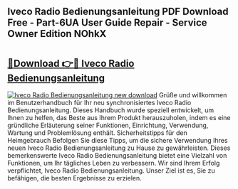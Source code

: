 ## Iveco Radio Bedienungsanleitung PDF Download Free - Part-6UA User Guide Repair - Service Owner Edition NOhkX

# <h2><a href="http://df1sty.blite.top/?on=Iveco+Radio+Bedienungsanleitung">🔗Download 👉🔴 Iveco Radio Bedienungsanleitung</a></h2>

[![Iveco Radio Bedienungsanleitung new download](https://i.imgur.com/lujVjoI.png)](http://df1sty.blite.top/?on=Iveco+Radio+Bedienungsanleitung)
Grüße und willkommen im Benutzerhandbuch für Ihr neu synchronisiertes Iveco Radio Bedienungsanleitung. Dieses Handbuch wurde speziell entwickelt, um Ihnen zu helfen, das Beste aus Ihrem Produkt herauszuholen, indem es eine gründliche Erläuterung seiner Funktionen, Einrichtung, Verwendung, Wartung und Problemlösung enthält. Sicherheitstipps für den Heimgebrauch Befolgen Sie diese Tipps, um die sichere Verwendung Ihres neuen Iveco Radio Bedienungsanleitung zu Hause zu gewährleisten. Dieses bemerkenswerte Iveco Radio Bedienungsanleitung bietet eine Vielzahl von Funktionen, um Ihr tägliches Leben zu verbessern. Wir sind Ihrem Erfolg verpflichtet, Iveco Radio Bedienungsanleitung. Unser Ziel ist es, Sie zu befähigen, die besten Ergebnisse zu erzielen.

